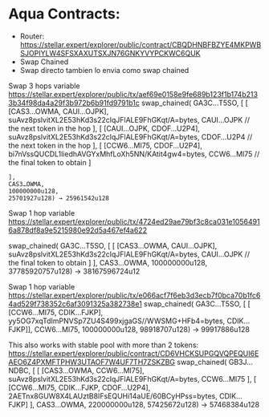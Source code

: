 # Aqua Contracts:
- Router: https://stellar.expert/explorer/public/contract/CBQDHNBFBZYE4MKPWBSJOPIYLW4SFSXAXUTSXJN76GNKYVYPCKWC6QUK
- Swap Chained 
- Swap directo tambien lo envia como swap chained

Swap 3 hops variable
https://stellar.expert/explorer/public/tx/aef69e0158e9fe689b123f1b174b2133b34f98da4a29f3b972b6b91fd9791b1c
swap_chained(
    GA3C…T5SO, 
    [
        [
            [CAS3…OWMA, CAUI…OJPK], 
            suAvz8pslvitXL2E53hKd3s22clqJFlALE9FhGKqt/A=bytes, 
            CAUI…OJPK // the next token in the hop
        ], 
        [
            [CAUI…OJPK, CDOF…U2P4], 
            suAvz8pslvitXL2E53hKd3s22clqJFlALE9FhGKqt/A=bytes, 
            CDOF…U2P4 // the next token in the hop
        ], 
        [
            [CCW6…MI75, CDOF…U2P4], 
            bi7nVssQUCDL1liedhAVGYxMhfLoXh5NN/KAtit4gw4=bytes, 
            CCW6…MI75 // the final token to obtain
        ]
        
    ], 
    CAS3…OWMA, 
    100000000u128, 
    25701927u128) → 25961542u128

Swap 1 hop variable
https://stellar.expert/explorer/public/tx/4724ed29ae79bf3c8ca031e10564916a878df8a9e5215980e92d5a467ef4a622

swap_chained(
    GA3C…T5SO, 
    [
        [
            [CAS3…OWMA, CAUI…OJPK], 
            suAvz8pslvitXL2E53hKd3s22clqJFlALE9FhGKqt/A=bytes, 
            CAUI…OJPK // the final token to obtain
        ]
    ], 
    CAS3…OWMA, 
    100000000u128, 
    37785920757u128) → 38167596724u12


Swap 1 hop variable
https://stellar.expert/explorer/public/tx/e066acf7f6eb3d3ecb7f0bca70b1fc64ad529f738352c6af3091325a382738e1
swap_chained(
    GA3C…T5SO, 
    [
        [
            [CCW6…MI75, CDIK…FJKP], 
            yy5OG7xqTdImPNVSp7ZU4S499xjgaGS//WWSMG+HFb4=bytes, 
        CDIK…FJKP]], 
    CCW6…MI75, 
    100000000u128, 
    98918707u128) → 99917886u128

This also works with stable pool with more than 2 tokens:
https://stellar.expert/explorer/public/contract/CD6VHCKSUPGQVQPEQUI6EAEO6Z4PXMFTPHW3UTAOF7W4UF7TH7ZSKZBG
swap_chained(
    GB3J…NDBC,
    [
        [
            [CAS3…OWMA, CCW6…MI75], 
            suAvz8pslvitXL2E53hKd3s22clqJFlALE9FhGKqt/A=bytes, 
            CCW6…MI75
        ], 
        [
            [CCW6…MI75, CDIK…FJKP, CDOF…U2P4], 
            2AETnx8GUW8X4LAUztB8IFsEQUHi14aUE/60BCyHPss=bytes, 
            CDIK…FJKP]
            ], 
        CAS3…OWMA, 
    220000000u128, 
    57425672u128) → 57468384u128